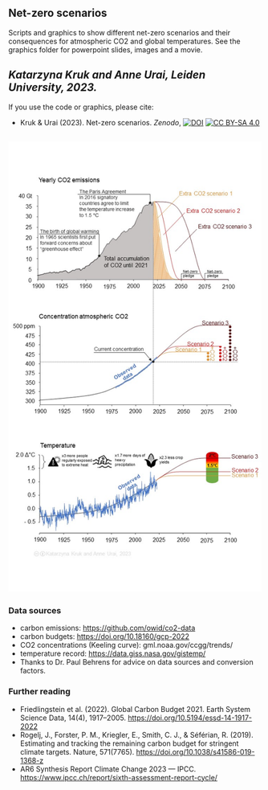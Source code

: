 ##  Net-zero scenarios

Scripts and graphics to show different net-zero scenarios and their consequences for atmospheric CO2 and global temperatures. See the graphics folder for powerpoint slides, images and a movie.

_Katarzyna Kruk and Anne Urai, Leiden University, 2023._
---

If you use the code or graphics, please cite:

- Kruk & Urai (2023). Net-zero scenarios. _Zenodo_, [![DOI](https://zenodo.org/badge/574547375.svg)](https://zenodo.org/badge/latestdoi/574547375) [![CC BY-SA 4.0][cc-by-sa-image]][cc-by-sa]

![example image](graphics/netzero_scenarios_KrukUrai_Shade_Annotations.JPG)
---

### Data sources
- carbon emissions: https://github.com/owid/co2-data
- carbon budgets: https://doi.org/10.18160/gcp-2022
- CO2 concentrations (Keeling curve): gml.noaa.gov/ccgg/trends/ 
- temperature record: https://data.giss.nasa.gov/gistemp/
- Thanks to Dr. Paul Behrens for advice on data sources and conversion factors.

### Further reading
- Friedlingstein et al. (2022). Global Carbon Budget 2021. Earth System Science Data, 14(4), 1917–2005. https://doi.org/10.5194/essd-14-1917-2022
- Rogelj, J., Forster, P. M., Kriegler, E., Smith, C. J., & Séférian, R. (2019). Estimating and tracking the remaining carbon budget for stringent climate targets. Nature, 571(7765). https://doi.org/10.1038/s41586-019-1368-z
- AR6 Synthesis Report Climate Change 2023 — IPCC. https://www.ipcc.ch/report/sixth-assessment-report-cycle/

[cc-by-sa]: http://creativecommons.org/licenses/by-sa/4.0/
[cc-by-sa-image]: https://licensebuttons.net/l/by-sa/4.0/88x31.png
[cc-by-sa-shield]: https://img.shields.io/badge/License-CC%20BY--SA%204.0-lightgrey.svg


